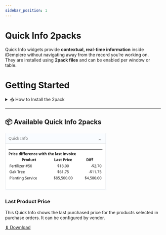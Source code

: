 ```yaml
---
sidebar_position: 1
---
```

# Quick Info 2packs

Quick Info widgets provide **contextual, real-time information** inside iDempiere without navigating away from the record you’re working on.  
They are installed using **2pack files** and can be enabled per window or table.

# Getting Started

<details>
  <summary>📥 How to Install the 2pack</summary>

1. Download the `.zip` file for the Quick Info you want.
2. Log In to iDempiere as System
3. Open the _Pack In_ window
4. Create a new record
5. Attach the zip file to the created record
6. Click the _PackIn_ button
7. Run _Cache Reset_

</details>

---

## 📦 Available Quick Info 2packs

<div style={{ display: 'flex', justifyContent: 'center', alignItems: 'center', margin: '2rem 0' }}>
  <div style={{
    border: '1px solid #ddd',
    borderRadius: '8px',
    padding: '1rem',
    maxWidth: '300px',
    textAlign: 'center',
    boxShadow: '0 4px 6px rgba(0, 0, 0, 0.1)'
  }}>
    <a href="/downloads/QuickInfo_LastProductPrice.zip" download>
      <img src="/img/quick-infos/QuickInfo_LastProductPrice.png" alt="Last Product Price Quick Info Preview" style={{ width: '100%', borderRadius: '8px' }} />
    </a>
    <h3 style={{ margin: '1rem 0 0.5rem', fontSize: '1.2rem' }}>Last Product Price</h3>
    <p style={{ fontSize: '0.9rem', color: '#555' }}>This Quick Info shows the last purchased price for the products selected in purchase orders. It can be configured by vendor.</p>
    <a href="/downloads/QuickInfo_LastProductPrice.zip" download style={{ display: 'inline-block', marginTop: '1rem', padding: '0.5rem 1rem', backgroundColor: '#0078d4', color: '#fff', textDecoration: 'none', borderRadius: '4px' }}>⬇ Download</a>
  </div>
</div>